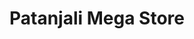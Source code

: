 ---
title: "Patanjali Mega Store"
url: /b-block-aecs-layout/patanjali-mega-store/
shop: supermarket
---